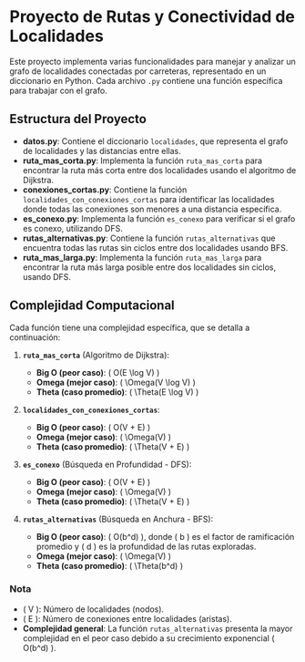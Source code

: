 # Proyecto de Rutas y Conectividad de Localidades

Este proyecto implementa varias funcionalidades para manejar y analizar un grafo de localidades conectadas por carreteras, representado en un diccionario en Python. Cada archivo `.py` contiene una función específica para trabajar con el grafo.

## Estructura del Proyecto

- **datos.py**: Contiene el diccionario `localidades`, que representa el grafo de localidades y las distancias entre ellas.
- **ruta_mas_corta.py**: Implementa la función `ruta_mas_corta` para encontrar la ruta más corta entre dos localidades usando el algoritmo de Dijkstra.
- **conexiones_cortas.py**: Contiene la función `localidades_con_conexiones_cortas` para identificar las localidades donde todas las conexiones son menores a una distancia específica.
- **es_conexo.py**: Implementa la función `es_conexo` para verificar si el grafo es conexo, utilizando DFS.
- **rutas_alternativas.py**: Contiene la función `rutas_alternativas` que encuentra todas las rutas sin ciclos entre dos localidades usando BFS.
- **ruta_mas_larga.py**: Implementa la función `ruta_mas_larga` para encontrar la ruta más larga posible entre dos localidades sin ciclos, usando DFS.

## Complejidad Computacional

Cada función tiene una complejidad específica, que se detalla a continuación:

1. **`ruta_mas_corta`** (Algoritmo de Dijkstra):
   - **Big O (peor caso)**: \( O(E \log V) \)
   - **Omega (mejor caso)**: \( \Omega(V \log V) \)
   - **Theta (caso promedio)**: \( \Theta(E \log V) \)

2. **`localidades_con_conexiones_cortas`**:
   - **Big O (peor caso)**: \( O(V + E) \)
   - **Omega (mejor caso)**: \( \Omega(V) \)
   - **Theta (caso promedio)**: \( \Theta(V + E) \)

3. **`es_conexo`** (Búsqueda en Profundidad - DFS):
   - **Big O (peor caso)**: \( O(V + E) \)
   - **Omega (mejor caso)**: \( \Omega(V) \)
   - **Theta (caso promedio)**: \( \Theta(V + E) \)

4. **`rutas_alternativas`** (Búsqueda en Anchura - BFS):
   - **Big O (peor caso)**: \( O(b^d) \), donde \( b \) es el factor de ramificación promedio y \( d \) es la profundidad de las rutas exploradas.
   - **Omega (mejor caso)**: \( \Omega(V) \)
   - **Theta (caso promedio)**: \( \Theta(b^d) \)

### Nota
- \( V \): Número de localidades (nodos).
- \( E \): Número de conexiones entre localidades (aristas).
- **Complejidad general**: La función `rutas_alternativas` presenta la mayor complejidad en el peor caso debido a su crecimiento exponencial \( O(b^d) \).